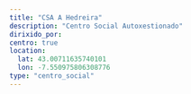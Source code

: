 ```yaml
---
title: "CSA A Hedreira"
description: "Centro Social Autoxestionado"
dirixido_por: 
centro: true
location:
  lat: 43.00711635740101
  lon: -7.550975806308776
type: "centro_social"
---
```


